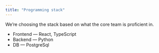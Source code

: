 ```yaml
---
title: "Programming stack"
---
```


We’re choosing the stack based on what the core team is proficient in.

- Frontend — React, TypeScript
- Backend — Python
- DB — PostgreSql
